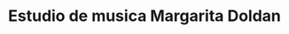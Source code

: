 ---
title: "Estudio de musica Margarita Doldan"
url: /ciudad-autonoma-de-buenos-aires/estudio-de-musica-margarita-doldan/
shop: Musik
---